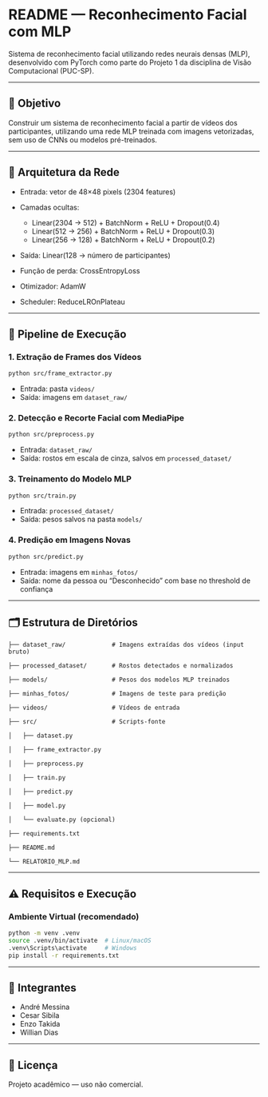 # README — Reconhecimento Facial com MLP

Sistema de reconhecimento facial utilizando redes neurais densas (MLP), desenvolvido com PyTorch como parte do Projeto 1 da disciplina de Visão Computacional (PUC-SP).

---

## 📌 Objetivo

Construir um sistema de reconhecimento facial a partir de vídeos dos participantes, utilizando uma rede MLP treinada com imagens vetorizadas, sem uso de CNNs ou modelos pré-treinados.

---

## 🧠 Arquitetura da Rede

* Entrada: vetor de 48×48 pixels (2304 features)
* Camadas ocultas:

  * Linear(2304 → 512) + BatchNorm + ReLU + Dropout(0.4)
  * Linear(512 → 256) + BatchNorm + ReLU + Dropout(0.3)
  * Linear(256 → 128) + BatchNorm + ReLU + Dropout(0.2)
* Saída: Linear(128 → número de participantes)
* Função de perda: CrossEntropyLoss
* Otimizador: AdamW
* Scheduler: ReduceLROnPlateau

---

## 🧪 Pipeline de Execução

### 1. Extração de Frames dos Vídeos

```bash
python src/frame_extractor.py
```

* Entrada: pasta `videos/`
* Saída: imagens em `dataset_raw/`

### 2. Detecção e Recorte Facial com MediaPipe

```bash
python src/preprocess.py
```

* Entrada: `dataset_raw/`
* Saída: rostos em escala de cinza, salvos em `processed_dataset/`

### 3. Treinamento do Modelo MLP

```bash
python src/train.py
```

* Entrada: `processed_dataset/`
* Saída: pesos salvos na pasta `models/`

### 4. Predição em Imagens Novas

```bash
python src/predict.py
```

* Entrada: imagens em `minhas_fotos/`
* Saída: nome da pessoa ou “Desconhecido” com base no threshold de confiança

---

## 🗂 Estrutura de Diretórios

```
├── dataset_raw/             # Imagens extraídas dos vídeos (input bruto)

├── processed_dataset/       # Rostos detectados e normalizados

├── models/                  # Pesos dos modelos MLP treinados

├── minhas_fotos/            # Imagens de teste para predição

├── videos/                  # Vídeos de entrada

├── src/                     # Scripts-fonte

│   ├── dataset.py

│   ├── frame_extractor.py

│   ├── preprocess.py

│   ├── train.py

│   ├── predict.py

│   ├── model.py

│   └── evaluate.py (opcional)

├── requirements.txt

├── README.md

└── RELATORIO_MLP.md
```

---

## ⚠️ Requisitos e Execução

### Ambiente Virtual (recomendado)

```bash
python -m venv .venv
source .venv/bin/activate  # Linux/macOS
.venv\Scripts\activate     # Windows
pip install -r requirements.txt
```

---

## 👤 Integrantes

* André Messina
* Cesar Sibila
* Enzo Takida 
* Willian Dias

---

## 📄 Licença

Projeto acadêmico — uso não comercial.
